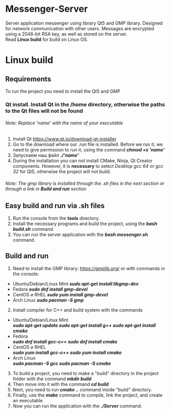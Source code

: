# Messenger-Server
Server application messenger using library Qt5 and GMP library.
Designed for network communication with other users.
Messages are encrypted using a 2048-bit RSA key, as well as stored on the server.  
Read **Linux build** for build on Linux OS.

# Linux build
## Requirements
To run the project you need to install the Qt5 and GMP
### Qt install. Install Qt in the /home directory, otherwise the paths to the Qt files will not be found
###### Note: Replace 'name' with the name of your executable
1. Install Qt https://www.qt.io/download-qt-installer
2. Go to the download where our *.run* file is installed. Before we run it,
we need to give permission to run it, using the command ***chmod +x 'name'***
3. Запускаем наш файл ***./'name'***
4. During the installation you can not install CMake, Ninja, Qt Creator components.
However, it is **necessary** to select *Desktop gcc 64* or *gcc 32* for Qt5,
otherwise the project will not build.
###### Note: The gmp library is installed through the .sh files in the next section or through a link in **Build and run** section

## Easy build and run via .sh files
1. Run the console from the **tools** directory.
2. Install the necessary programs and build the project, using the ***bash build.sh*** command.
3. You can run the server application with the ***bash messenger.sh*** command.

## Build and run
1. Need to install the GMP library: https://gmplib.org/ or with commands in the console:  
* Ubuntu/Debian/Linux Mint ***sudo apt-get install libgmp-dev***  
* Fedora ***sudo dnf install gmp-devel***  
* CentOS и RHEL ***sudo yum install gmp-devel***  
* Arch Linux ***sudo pacman -S gmp***  
2. Install compiler for C++ and build system with the commands
* Ubuntu/Debian/Linux Mint  
  ***sudo apt-get update
  sudo apt-get install g++
  sudo apt-get install cmake***  
* Fedora  
  ***sudo dnf install gcc-c++
  sudo dnf install cmake***  
* CentOS и RHEL  
  ***sudo yum install gcc-c++
  sudo yum install cmake***  
* Arch Linux  
  ***sudo pacman -S gcc
  sudo pacman -S cmake***  
3. To build a project, you need to make a "build" directory 
in the project folder with the command ***mkdir build***
4. Then move into it with the command ***cd build*** 
5. Next, you need to run ***cmake ..*** command inside "build" directory. 
6. Finally, use the ***make*** command to compile, link the project, and create an executable. 
7. Now you can run the application with the ***./Server*** command.
